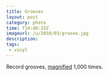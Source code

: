 ```yaml
---
title: Grooves
layout: post
category: photo
time: T14:40:33Z
imageurl: /u/2010/03/groove.jpg
description: 
tags:
 - vinyl
---
```


Record grooves, [magnified](http://www.synthgear.com/2010/audio-gear/record-grooves-electron-microscope/) 1,000 times. 
